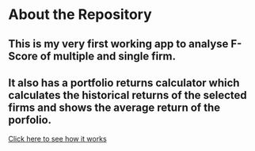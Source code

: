 # About the Repository
## This is my very first working app to analyse F-Score of multiple and single firm. 
## It also has a portfolio returns calculator which calculates the historical returns of the selected firms and shows the average return of the porfolio.

[Click here to see how it works](https://96luvsharma-test-repo-luvsharma-ocqu9k.streamlitapp.com/)
